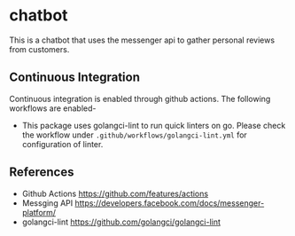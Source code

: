 # chatbot

This is a chatbot that uses the messenger api to gather personal reviews from customers.

## Continuous Integration

Continuous integration is enabled through github actions.
The following workflows are enabled-

* This package uses golangci-lint to run quick linters on go. Please check
the workflow under `.github/workflows/golangci-lint.yml` for configuration of linter.

## References

* Github Actions <https://github.com/features/actions>
* Messging API <https://developers.facebook.com/docs/messenger-platform/>
* golangci-lint <https://github.com/golangci/golangci-lint>
